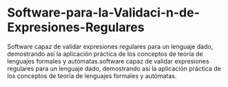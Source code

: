 # Software-para-la-Validaci-n-de-Expresiones-Regulares
Software capaz de validar expresiones regulares para un lenguaje dado, demostrando así la aplicación práctica de los conceptos de teoría de lenguajes formales y autómatas.software capaz de validar expresiones regulares para un lenguaje dado, demostrando así la aplicación práctica de los conceptos de teoría de lenguajes formales y autómatas.
